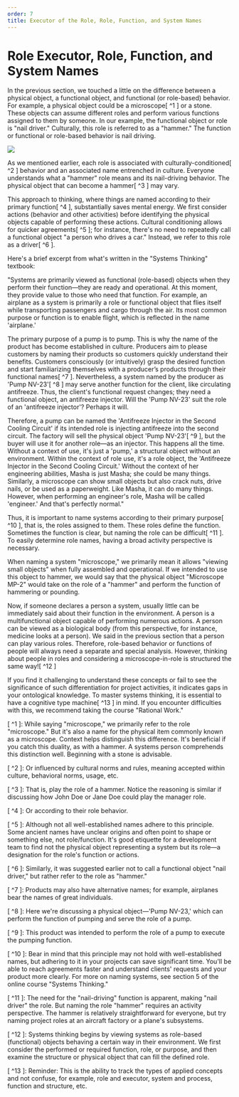 ```yaml
---
order: 7
title: Executor of the Role, Role, Function, and System Names
---
```


# Role Executor, Role, Function, and System Names

In the previous section, we touched a little on the difference between a physical object, a functional object, and functional (or role-based) behavior. For example, a physical object could be a microscope[ ^1 ] or a stone. These objects can assume different roles and perform various functions assigned to them by someone. In our example, the functional object or role is "nail driver." Culturally, this role is referred to as a "hammer." The function or functional or role-based behavior is nail driving.

![](./executor-of-the-role-role-function-and-system-names-8.png)

As we mentioned earlier, each role is associated with culturally-conditioned[ ^2 ] behavior and an associated name entrenched in culture. Everyone understands what a "hammer" role means and its nail-driving behavior. The physical object that can become a hammer[ ^3 ] may vary.

This approach to thinking, where things are named according to their primary function[ ^4 ], substantially saves mental energy. We first consider actions (behavior and other activities) before identifying the physical objects capable of performing these actions. Cultural conditioning allows for quicker agreements[ ^5 ]; for instance, there's no need to repeatedly call a functional object "a person who drives a car." Instead, we refer to this role as a driver[ ^6 ]. 

Here's a brief excerpt from what's written in the "Systems Thinking" textbook:

"Systems are primarily viewed as functional (role-based) objects when they perform their function—they are ready and operational. At this moment, they provide value to those who need that function. For example, an airplane as a system is primarily a role or functional object that flies itself while transporting passengers and cargo through the air. Its most common purpose or function is to enable flight, which is reflected in the name 'airplane.'

The primary purpose of a pump is to pump. This is why the name of the product has become established in culture. Producers aim to please customers by naming their products so customers quickly understand their benefits. Customers consciously (or intuitively) grasp the desired function and start familiarizing themselves with a producer’s products through their functional names[ ^7 ]. Nevertheless, a system named by the producer as 'Pump NV-23'[ ^8 ] may serve another function for the client, like circulating antifreeze. Thus, the client's functional request changes; they need a functional object, an antifreeze injector. Will the 'Pump NV-23' suit the role of an 'antifreeze injector'? Perhaps it will.

Therefore, a pump can be named the 'Antifreeze Injector in the Second Cooling Circuit' if its intended role is injecting antifreeze into the second circuit. The factory will sell the physical object 'Pump NV-23'[ ^9 ], but the buyer will use it for another role—as an injector. This happens all the time. Without a context of use, it's just a 'pump,' a structural object without an environment. Within the context of role use, it's a role object, the 'Antifreeze Injector in the Second Cooling Circuit.' Without the context of her engineering abilities, Masha is just Masha; she could be many things. Similarly, a microscope can show small objects but also crack nuts, drive nails, or be used as a paperweight. Like Masha, it can do many things. However, when performing an engineer's role, Masha will be called 'engineer.' And that's perfectly normal."

Thus, it is important to name systems according to their primary purpose[ ^10 ], that is, the roles assigned to them. These roles define the function. Sometimes the function is clear, but naming the role can be difficult[ ^11 ]. To easily determine role names, having a broad activity perspective is necessary.

When naming a system "microscope," we primarily mean it allows "viewing small objects" when fully assembled and operational. If we intended to use this object to hammer, we would say that the physical object "Microscope MP-2" would take on the role of a "hammer" and perform the function of hammering or pounding.

Now, if someone declares a person a system, usually little can be immediately said about their function in the environment. A person is a multifunctional object capable of performing numerous actions. A person can be viewed as a biological body (from this perspective, for instance, medicine looks at a person). We said in the previous section that a person can play various roles. Therefore, role-based behavior or functions of people will always need a separate and special analysis. However, thinking about people in roles and considering a microscope-in-role is structured the same way![ ^12 ]

If you find it challenging to understand these concepts or fail to see the significance of such differentiation for project activities, it indicates gaps in your ontological knowledge. To master systems thinking, it is essential to have a cognitive type machine[ ^13 ] in mind. If you encounter difficulties with this, we recommend taking the course "Rational Work."

[ ^1 ]: While saying "microscope," we primarily refer to the role "microscope." But it's also a name for the physical item commonly known as a microscope. Context helps distinguish this difference. It's beneficial if you catch this duality, as with a hammer. A systems person comprehends this distinction well. Beginning with a stone is advisable.

[ ^2 ]: Or influenced by cultural norms and rules, meaning accepted within culture, behavioral norms, usage, etc.

[ ^3 ]: That is, play the role of a hammer. Notice the reasoning is similar if discussing how John Doe or Jane Doe could play the manager role.

[ ^4 ]: Or according to their role behavior.

[ ^5 ]: Although not all well-established names adhere to this principle. Some ancient names have unclear origins and often point to shape or something else, not role/function. It's good etiquette for a development team to find not the physical object representing a system but its role—a designation for the role's function or actions.

[ ^6 ]: Similarly, it was suggested earlier not to call a functional object "nail driver," but rather refer to the role as "hammer."

[ ^7 ]: Products may also have alternative names; for example, airplanes bear the names of great individuals.

[ ^8 ]: Here we're discussing a physical object—'Pump NV-23,' which can perform the function of pumping and serve the role of a pump.

[ ^9 ]: This product was intended to perform the role of a pump to execute the pumping function.

[ ^10 ]: Bear in mind that this principle may not hold with well-established names, but adhering to it in your projects can save significant time. You'll be able to reach agreements faster and understand clients' requests and your product more clearly. For more on naming systems, see section 5 of the online course "Systems Thinking."

[ ^11 ]: The need for the "nail-driving" function is apparent, making "nail driver" the role. But naming the role "hammer" requires an activity perspective. The hammer is relatively straightforward for everyone, but try naming project roles at an aircraft factory or a plane's subsystems.

[ ^12 ]: Systems thinking begins by viewing systems as role-based (functional) objects behaving a certain way in their environment. We first consider the performed or required function, role, or purpose, and then examine the structure or physical object that can fill the defined role.

[ ^13 ]: Reminder: This is the ability to track the types of applied concepts and not confuse, for example, role and executor, system and process, function and structure, etc.